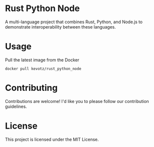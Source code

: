 # Rust Python Node
A multi-language project that combines Rust, Python, and Node.js to demonstrate interoperability between these languages.

# Usage 
Pull the latest image from the Docker

`
docker pull kevotz/rust_python_node
`

# Contributing
Contributions are welcome! I'd like you to please follow our contribution guidelines.

# License
This project is licensed under the MIT License.
